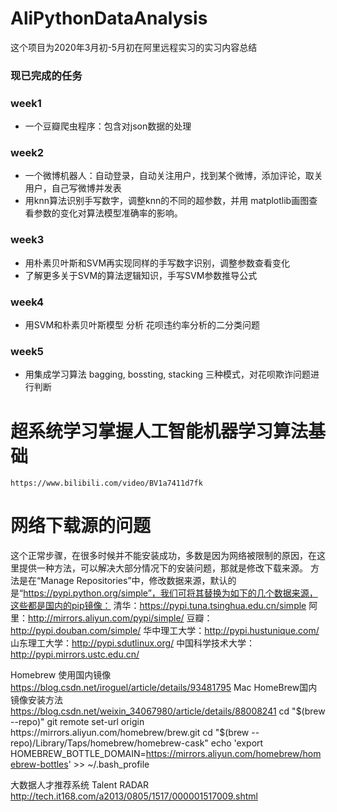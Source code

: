 # AliPythonDataAnalysis
这个项目为2020年3月初-5月初在阿里远程实习的实习内容总结
    
### 现已完成的任务
  
### week1
* 一个豆瓣爬虫程序：包含对json数据的处理
  
### week2
* 一个微博机器人：自动登录，自动关注用户，找到某个微博，添加评论，取关用户，自己写微博并发表
* 用knn算法识别手写数字，调整knn的不同的超参数，并用 matplotlib画图查看参数的变化对算法模型准确率的影响。

### week3
* 用朴素贝叶斯和SVM再实现同样的手写数字识别，调整参数查看变化
* 了解更多关于SVM的算法逻辑知识，手写SVM参数推导公式
    
### week4
* 用SVM和朴素贝叶斯模型 分析 花呗违约率分析的二分类问题

### week5
* 用集成学习算法 bagging, bossting, stacking 三种模式，对花呗欺诈问题进行判断

# 超系统学习掌握人工智能机器学习算法基础
    https://www.bilibili.com/video/BV1a7411d7fk

# 网络下载源的问题
这个正常步骤，在很多时候并不能安装成功，多数是因为网络被限制的原因，在这里提供一种方法，可以解决大部分情况下的安装问题，那就是修改下载来源。
方法是在“Manage Repositories”中，修改数据来源，默认的是“https://pypi.python.org/simple”，我们可将其替换为如下的几个数据来源，这些都是国内的pip镜像：
清华：https://pypi.tuna.tsinghua.edu.cn/simple
阿里：http://mirrors.aliyun.com/pypi/simple/
豆瓣：http://pypi.douban.com/simple/
华中理工大学：http://pypi.hustunique.com/
山东理工大学：http://pypi.sdutlinux.org/
中国科学技术大学：http://pypi.mirrors.ustc.edu.cn/

Homebrew 使用国内镜像 https://blog.csdn.net/iroguel/article/details/93481795
Mac HomeBrew国内镜像安装方法    https://blog.csdn.net/weixin_34067980/article/details/88008241
        cd "$(brew --repo)"
        git remote set-url origin https://mirrors.aliyun.com/homebrew/brew.git
        cd "$(brew --repo)/Library/Taps/homebrew/homebrew-cask"
        echo 'export HOMEBREW_BOTTLE_DOMAIN=https://mirrors.aliyun.com/homebrew/homebrew-bottles' >> ~/.bash_profile

大数据人才推荐系统 Talent RADAR  http://tech.it168.com/a2013/0805/1517/000001517009.shtml
